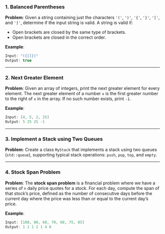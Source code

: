 ### 1. **Balanced Parentheses**

**Problem**:
Given a string containing just the characters `'('`, `')'`, `'{'`, `'}'`, `'['`, and `']'`, determine if the input string is valid.
A string is valid if:

* Open brackets are closed by the same type of brackets.
* Open brackets are closed in the correct order.

**Example**:

```cpp
Input: "({[]})"
Output: true
```

---

### 2. **Next Greater Element**

**Problem**:
Given an array of integers, print the next greater element for every element. The next greater element of a number `x` is the first greater number to the right of `x` in the array. If no such number exists, print `-1`.

**Example**:

```cpp
Input: [4, 5, 2, 25]
Output: 5 25 25 -1
```

---

### 3. **Implement a Stack using Two Queues**

**Problem**:
Create a class `MyStack` that implements a stack using two queues (`std::queue`), supporting typical stack operations: `push`, `pop`, `top`, and `empty`.

---

### 4. **Stock Span Problem**

**Problem**:
The **stock span problem** is a financial problem where we have a series of `n` daily price quotes for a stock. For each day, compute the span of that stock’s price, defined as the number of consecutive days before the current day where the price was less than or equal to the current day’s price.

**Example**:

```cpp
Input: [100, 80, 60, 70, 60, 75, 85]
Output: 1 1 1 2 1 4 6
```
